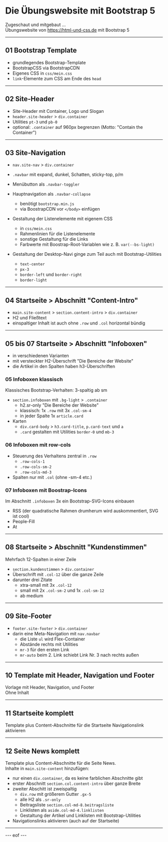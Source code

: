 # Die Übungswebsite mit Bootstrap 5  

Zugeschaut und mitgebaut ...   
Übungswebsite von https://html-und-css.de mit Bootstrap 5  

---

## 01 Bootstrap Template 
- grundlegendes Bootstrap-Template
- BootstrapCSS via BootstrapCDN 
- Eigenes CSS in `css/mein.css`
- `link`-Elemente zum CSS am Ende des `head`

---

## 02 Site-Header 
- Site-Header mit Container, Logo und Slogan 
- `header.site-header` > `div.container` 
- Utilities `pt-3` und `pb-0`
- optional: `.container` auf 960px begrenzen (Motto: "Contain the Container")

---

## 03 Site-Navigation 
- `nav.site-nav` > `div.container` 
- `.navbar` mit expand, dunkel, Schatten, sticky-top, p/m 
- Menübutton als `.navbar-toggler`
- Hauptnavigation als `.navbar-collapse` 
    - benötigt `bootstrap.min.js` 
    - via BoostrapCDN vor `</body>` einfügen

- Gestaltung der Listenelemente mit eigenem CSS 
    - in `css/mein.css`
    - Rahmenlinien für die Listenelemente 
    - sonstige Gestaltung für die Links 
    - Farbwerte mit Boostrap-Root-Variablen wie z. B. `var(--bs-light)` 

- Gestaltung der Desktop-Navi ginge zum Teil auch mit Bootstrap-Utilities 
    - `text-center`
    - `px-3` 
    - `border-left` und `border-right` 
    - `border-light` 

---

## 04 Startseite > Abschnitt "Content-Intro"  
- `main.site-content` > `section.content-intro` > `div.container` 
- H2 und Fließtext 
- einspaltiger Inhalt ist auch ohne `.row` und `.col` horizontal bündig 

---

## 05 bis 07 Startseite > Abschnitt "Infoboxen" 
- in verschiedenen Varianten 
- mit versteckter H2-Überschrift "Die Bereiche der Website" 
- die Artikel in den Spalten haben h3-Überschriften

### 05 Infoboxen klassisch 
Klassisches Bootstrap-Verhalten: 3-spaltig ab sm
- `section.infoboxen` mit `.bg-light` > `.container` 
    - h2.sr-only "Die Bereiche der Website" 
    - klassisch: 1x `.row` mit 3x `.col-sm-4` 
    - in jeder Spalte 1x `article.card` 
- Karten 
    - `div.card-body` > `h3.card-title`, `p.card-text` und `a`
    - `.card` gestalten mit Utilities `border-0` und `mb-3`

### 06 Infoboxen mit row-cols 
- Steuerung des Verhaltens zentral in `.row` 
    - `.row-cols-1` 
    - `.row-cols-sm-2` 
    - `.row-cols-md-3`
- Spalten nur mit `.col` (ohne -sm-4 etc.)


### 07 Infoboxen mit Boostrap-Icons 
Im Abschnitt `.infoboxen` 3x ein Bootstrap-SVG-Icons einbauen 
- RSS (der quadratische Rahmen drumherum wird auskommentiert, SVG ist cool)
- People-Fill 
- At 

---

## 08 Startseite > Abschnitt "Kundenstimmen" 
Mehrfach 12-Spalten in einer Zeile 
- `section.kundenstimmen` > `div.container` 
- Überschrift mit `.col-12` über die ganze Zeile 
- darunter drei Zitate 
    - xtra-small mit 3x `.col-12` 
    - small mit 2x `.col-sm-2` und 1x `.col-sm-12`
    - ab medium 

---

## 09 Site-Footer 
- `footer.site-footer` > `div.container` 
- darin eine Meta-Navigation mit `nav.navbar` 
    - die Liste `ul` wird Flex-Container 
    - Abstände rechts mit Utilities 
    - `mr-3` für den ersten Link
    - `mr-auto` beim 2. Link schiebt Link Nr. 3 nach rechts außen

---

## 10 Template mit Header, Navigation und Footer
Vorlage mit Header, Navigation, und Footer   
Ohne Inhalt

---

## 11 Startseite komplett 
Template plus Content-Abschnitte für die Startseite 
Navigationslink aktivieren
    
---

## 12 Seite News komplett 
Template plus Content-Abschnitte für die Seite News.  
Inhalte in `main.site-content` hinzufügen: 
- nur einen `div.container`, da es keine farblichen Abschnitte gibt 
- erster Abschnitt `section.col.content-intro` über ganze Breite 
- zweiter Abschitt ist zweispaltig 
    - `div.row` mit größerem Gutter `.gx-5` 
    - alle H2 als `.sr-only` 
    - Beitragsliste `section.col-md-8.beitragsliste` 
    - Linklisten als `aside.col-md-4.linklisten` 
    - Gestaltung der Artikel und Linklisten mit Bootstrap-Utilities 
- Navigationslinks aktivieren (auch auf der Startseite) 

---


--- eof --- 
